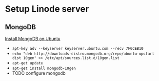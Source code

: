 Setup Linode server
===================

MongoDB
-------
[Install MongoDB on Ubuntu](http://docs.mongodb.org/manual/tutorial/install-mongodb-on-ubuntu/)
* `apt-key adv --keyserver keyserver.ubuntu.com --recv 7F0CEB10`
* `echo "deb http://downloads-distro.mongodb.org/repo/ubuntu-upstart dist 10gen" >> /etc/apt/sources.list.d/10gen.list`
* `apt-get update`
* `apt-get install mongodb-10gen`
* TODO configure mongodb

